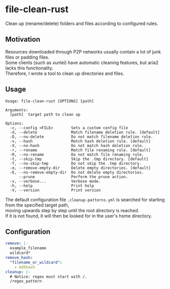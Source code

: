 # file-clean-rust
Clean up (rename/delete) folders and files according to configured rules.

## Motivation
Resources downloaded through P2P networks usually contain a lot of junk files or padding files.  
Some clients (such as xunlei) have automatic cleaning features, but aria2 lacks this functionality.  
Therefore, I wrote a tool to clean up directories and files.

## Usage

```text
Usage: file-clean-rust [OPTIONS] [path]

Arguments:
  [path]  target path to clean up

Options:
  -c, --config <FILE>        Sets a custom config file
  -d, --delete               Match filename deletion rule. [default]
  -D, --no-delete            Do not match filename deletion rule.
  -x, --hash                 Match hash deletion rule. [default]
  -X, --no-hash              Do not match hash deletion rule.
  -r, --rename               Match file renaming rule. [default]
  -R, --no-rename            Do not match file renaming rule.
  -t, --skip-tmp             Skip the .tmp directory. [default]
  -T, --no-skip-tmp          Do not skip the .tmp directory.
  -e, --remove-empty-dir     Delete empty directories. [default]
  -E, --no-remove-empty-dir  Do not delete empty directories.
      --prune                Perform the prune action.
  -v, --verbose...           Verbose mode.
  -h, --help                 Print help
  -V, --version              Print version
```

The default configuration file `.cleanup-patterns.yml` is searched for starting from the specified target path,  
moving upwards step by step until the root directory is reached.  
If it is not found, it will then be looked for in the user's home directory.

## Configuration

```yaml
remove: |-
  example_filename
  wildcard*
remove_hash:
  "filename_or_wildcard":
    - md5hash
cleanup: |-
  # Notice: regex must start with /.
  /regex_pattern
```
